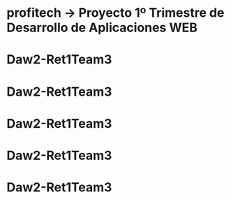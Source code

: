 # profitech -> Proyecto 1º Trimestre de Desarrollo de Aplicaciones WEB
# Daw2-Ret1Team3
# Daw2-Ret1Team3
# Daw2-Ret1Team3
# Daw2-Ret1Team3
# Daw2-Ret1Team3
